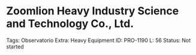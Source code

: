 # Zoomlion Heavy Industry Science and Technology Co., Ltd.

Tags: Observatorio
Extra: Heavy Equipment
ID: PRO-1190
L: 56
Status: Not started